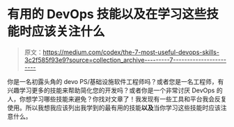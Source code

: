 # 有用的 DevOps 技能以及在学习这些技能时应该关注什么

> 原文：<https://medium.com/codex/the-7-most-useful-devops-skills-3c2f585f93e9?source=collection_archive---------7----------------------->

你是一名初露头角的 devo PS/基础设施软件工程师吗？或者您是一名工程师，有兴趣学习更多的技能来帮助简化您的开发吗？或者你是一个非常讨厌 DevOps 的人，你想学习哪些技能来避免？你找对文章了！我发现有一些工具和平台我会反复使用。所以我想我应该列出我学到的最有用的技能**以及**当你学习这些技能时应该注意什么。